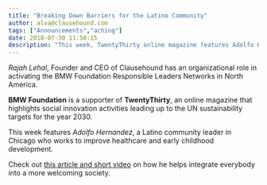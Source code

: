 ```yaml
---
title: "Breaking Down Barriers for the Latino Community"
author: alva@clausehound.com
tags: ["Announcements","aching"]
date: 2018-07-30 11:50:15
description: "This week, TwentyThirty online magazine features Adolfo Hernandez, a Latino community leader in Chicago who works to improve healthcare and early childhood development."
---
```




*Rajah Lehal*, Founder and CEO of Clausehound has an organizational role in activating the BMW Foundation Responsible Leaders Networks in North America.

**BMW Foundation** is a supporter of **TwentyThirty**, an online magazine that highlights social innovation activities leading up to the UN sustainability targets for the year 2030.

This week features *Adolfo Hernandez*, a Latino community leader in Chicago who works to improve healthcare and early childhood development.

Check out [this article and short video](https://twentythirty.com/breaking-down-barriers-for-the-latino-community/) on how he helps integrate everybody into a more welcoming society.
